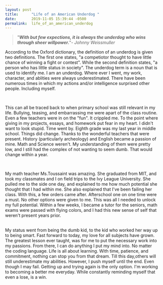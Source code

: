 ```yaml
---
layout: post
title:      "Life of an American Underdog "
date:       2019-11-05 15:39:44 -0500
permalink:  life_of_an_american_underdog
---
```






>"***With but few expections, it is always the underdog who wins through sheer willpower.***"- *Johnny Weissmuller*

  <p>      According to the Oxford dictionary, the definition of an underdog is given two definitions. The first one states, "a competiotor thought to have little chance of winning a fight or contest". While the second definition states, "a person who has little status in society". The underdog term is a noun that is used to identify me. I am an underdog. Where ever I went, my work, character, and ablities were always underestimated. There have been numerous times in which my actions and/or intelligence surprised other people. Including myself.</p>
	<br>
	<p>			This can all be traced back to when primary school was still relevant in my life. Bullying, teasing, and embarrassing me were apart of the class routine. Even a few teachers were in on the "fun". It crippled me. To the point where giving in my projects, essays, and homework put fear in my heart. I didn't want to look stupid. Time went by. Eighth grade was my last year in middle school. Things did change. Thanks to the wonderful teachers that were present. History (particularly archeology) and English became a passion of mine. Math and Science weren't. My understanding of them were pretty low, and I still had the complex of not wanting to seem dumb. That would change within a year. </p>
	<br>
	<p>			My math teacher Ms.Toussaint was amazing. She graduated from MIT, and took my classmates and I on field trips to the Ivy League University. She pulled me to the side one day, and explained to me how much potential she thought that I had within me. She also explained that I've been failing her class. With this, a few orders came after. Afterschool one on one time were a must. No other options were given to me. This was all I needed to unlock my full potential. Within a few weeks, I became a tutor for the seniors, math exams were passed with flying colors, and I had this new sense of self that weren't present years prior. </p>
	<br>
			My status went from being the dumb kid, to the kid who worked her way up to being smart. Fast forward to today, my love for all subjects have grown. The greatest lesson ever taught, was for me to put the necessary work into my passions. From there, I can do anything I put my mind into. No matter the coding language. Life is all about learning. With time, patience,  and commitment, nothing can stop you from that dream. Till this day,others will still underestimate my abilities. However, I push myself until the end. Even though I may fail. Getting up and trying again is the only option. I'm working to becoming a better me everyday. While constantly reminding myself that even a lose, is a win.


```

